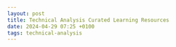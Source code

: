 ```yaml
---
layout: post
title: Technical Analysis Curated Learning Resources
date: 2024-04-29 07:25 +0100
tags: technical-analysis
---
```

